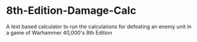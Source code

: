 # 8th-Edition-Damage-Calc
A text based calculator to run the calculations for defeating an enemy unit in a game of Warhammer 40,000's 8th Edition
